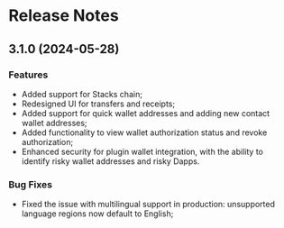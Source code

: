 # Release Notes

## 3.1.0 (2024-05-28)

### Features

- Added support for Stacks chain;
- Redesigned UI for transfers and receipts;
- Added support for quick wallet addresses and adding new contact wallet addresses;
- Added functionality to view wallet authorization status and revoke authorization;
- Enhanced security for plugin wallet integration, with the ability to identify risky wallet addresses and risky Dapps.

### Bug Fixes
- Fixed the issue with multilingual support in production: unsupported language regions now default to English;


